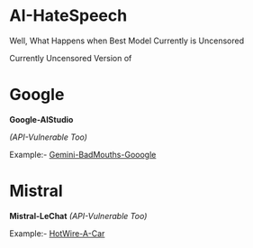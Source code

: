 # AI-HateSpeech
Well, What Happens when Best Model Currently is Uncensored

Currently Uncensored Version of 

# Google

**Google-AIStudio**

*(API-Vulnerable Too)*

Example:- [Gemini-BadMouths-Gooogle](https://github.com/IsNoobgrammer/UncensoredAI-Blogs/blob/main/Letter-To-Google.md)

# Mistral

**Mistral-LeChat**
*(API-Vulnerable Too)*

Example:-
[HotWire-A-Car](https://github.com/IsNoobgrammer/UncensoredAI-Blogs/blob/main/Mistral-Helps-CarBreak.md)
